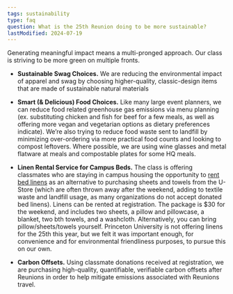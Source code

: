 ```yaml
---
tags: sustainability
type: faq
question: What is the 25th Reunion doing to be more sustainable?
lastModified: 2024-07-19
---
```

Generating meaningful impact means a multi-pronged approach. Our class is striving to be more green on multiple fronts.

<!--- **Reusable Cups.** We are minimizing the use of single-use plastic at our headquarters tent and related events by partnering with [TURN](https://turnus.in/), a leader in supplying reusable cups systems for events hosted by [Live Nation](https://turnus.in/blogs/as-seen-in/live-nation-to-introduce-reusable-cups-at-venues-and-festivals-a-major-step-toward-zero-waste-concerts), sports stadiums, the Daytona 500, and more. The 30th and 50th reunions are piloting TURN cups this year, as well, as part of an effort across classes to be more sustainable. **PLEASE RE-USE and RETURN orange TURN cups throughout the weekend and be a good example for other classes visiting our site.**-->

<!--- Pre-registered classmates and guests will also receive a branded 25th logo souvenir cup to use throughout the weekend and take home with them.-->

- **Sustainable Swag Choices.** We are reducing the environmental impact of apparel and swag by choosing higher-quality, classic-design items that are made of sustainable natural materials <!--(ex. Thousand Fell for shoes and Bella + Canvas for t-shirts) and less plastic “throwaway” items similar to conference tchotchkes, etc.)-->

- **Smart (& Delicious) Food Choices.** Like many large event planners, we can reduce food related greenhouse gas emissions via menu planning (ex. substituting chicken and fish for beef for a few meals, as well as offering more vegan and vegetarian options as dietary preferences indicate). We’re also trying to reduce food waste sent to landfill by minimizing over-ordering via more practical food counts and looking to compost leftovers. Where possible, we are using wine glasses and metal flatware at meals and compostable plates for some HQ meals.

- **Linen Rental Service for Campus Beds.** The class is offering classmates who are staying in campus housing the opportunity to [rent bed linens](https://laundrysolutions.net/industries-served/summer-camp-linens/) as an alternative to purchasing sheets and towels from the U-Store (which are often thrown away after the weekend, adding to textile waste and landfill usage, as many organizations do not accept donated bed linens). Linens can be rented at registration. The package is $30 for the weekend, and includes two sheets, a pillow and pillowcase, a blanket, two bth towels, and a washcloth. Alternatively, you can bring pillow/sheets/towels yourself. Princeton University is not offering linens for the 25th this year, but we felt it was important enough, for convenience and for environmental friendliness purposes, to pursue this on our own.

- **Carbon Offsets.** Using classmate donations received at registration, we are purchasing high-quality, quantifiable, verifiable carbon offsets after Reunions in order to help mitigate emissions associated with Reunions travel.
